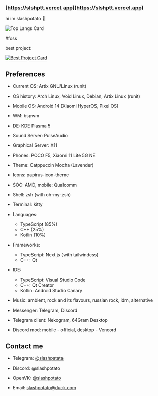 ### [https://slshptt.vercel.app](https://slshptt.vercel.app)

hi im slashpotato 👋

![Top Langs Card](https://github-readme-stats.vercel.app/api/top-langs/?username=slashpotato&theme=github_dark_dimmed&border_radius=10&show_icons=true&layout=compact&hide=html,qmake,css&exclude_repo=dotfiles)

#foss

best project:

[![Best Project Card](https://github-readme-stats.vercel.app/api/pin/?username=slashpotato&repo=potatoMusic&theme=github_dark_dimmed&border_radius=10&show_icons=true&show_owner=true)](https://github.com/slashpotato/potatoMusic)

## Preferences 
- Current OS: Artix GNU/Linux (runit)

- OS history: Arch Linux, Void Linux, Debian, Artix Linux (runit)

- Mobile OS: Android 14 (Xiaomi HyperOS, Pixel OS)

- WM: bspwm

- DE: KDE Plasma 5

- Sound Server: PulseAudio 

- Graphical Server: X11

- Phones: POCO F5, Xiaomi 11 Lite 5G NE

- Theme: Catppuccin Mocha (Lavender)

- Icons: papirus-icon-theme

- SOC: AMD, mobile: Qualcomm

- Shell: zsh (with oh-my-zsh)

- Terminal: kitty

- Languages: 
  - TypeScript (85%)
  - C++ (25%)
  - Kotlin (10%)

- Frameworks:
  - TypeScript: Next.js (with tailwindcss)
  - C++: Qt

- IDE:
  - TypeScript: Visual Studio Code 
  - C++: Qt Creator
  - Kotlin: Android Studio Canary

- Music: ambient, rock and its flavours, russian rock, idm, alternative

- Messenger: Telegram, Discord

- Telegram client: Nekogram, 64Gram Desktop

- Discord mod: mobile - official, desktop - Vencord

## Contact me

- Telegram: [@slashpatata](https://t.me/slashpatata)

- Discord: @slashpotato

- OpenVK: [@slashpotato](https://ovk.to/slashpotato)

- Email: slashpotato@duck.com
